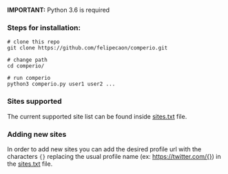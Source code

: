**IMPORTANT:** Python 3.6 is required

### Steps for installation:

    # clone this repo
    git clone https://github.com/felipecaon/comperio.git

    # change path
    cd comperio/

    # run comperio
    python3 comperio.py user1 user2 ...

### Sites supported

The current supported site list can be found inside [sites.txt](https://github.com/felipecaon/comperio/blob/master/sites.txt "sites.txt") file.

### Adding new sites

In order to add new sites you can add the desired profile url with the characters `{}` replacing the usual profile name (ex: https://twitter.com/{}) in the [sites.txt](https://github.com/felipecaon/comperio/blob/master/sites.txt "sites.txt") file.
